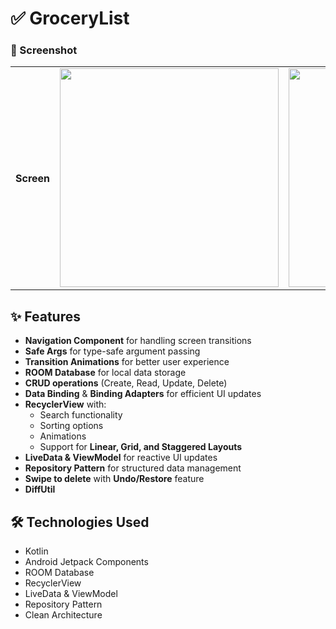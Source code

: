# ✅  GroceryList

### 📱 Screenshot
<table>
    <th> Screen</th>
    <td><img src="https://github.com/user-attachments/assets/e24eadcf-c90a-44be-be21-057d27cb3b4b" width="350"></td>
    <td><img src="https://github.com/user-attachments/assets/1e3f68c8-9998-4915-9b08-05c66a0b7868" width="350"></td>
</table>


## ✨ Features
- **Navigation Component** for handling screen transitions  
- **Safe Args** for type-safe argument passing  
- **Transition Animations** for better user experience  
- **ROOM Database** for local data storage  
- **CRUD operations** (Create, Read, Update, Delete)  
- **Data Binding** & **Binding Adapters** for efficient UI updates  
- **RecyclerView** with:
  - Search functionality  
  - Sorting options  
  - Animations  
  - Support for **Linear, Grid, and Staggered Layouts**  
- **LiveData & ViewModel** for reactive UI updates  
- **Repository Pattern** for structured data management  
- **Swipe to delete** with **Undo/Restore** feature  
- **DiffUtil** 

## 🛠️ Technologies Used
- Kotlin  
- Android Jetpack Components  
- ROOM Database  
- RecyclerView  
- LiveData & ViewModel  
- Repository Pattern  
- Clean Architecture  
